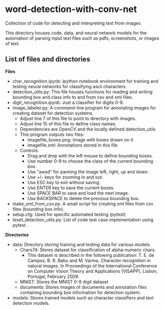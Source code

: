 # word-detection-with-conv-net
Collection of code for detecting and interpreting text from images

This directory houses code, data, and neural network models
for the automation of parsing input text files such as pdfs, 
screenshots, or images of text.

## List of files and directories

**Files**
 - char_recognition.ipynb:  ipython notebook environment for
                            training and testing neural networks
                            for classifying ascii characters.
 - detection_utils.py:  This file houses functions for reading
                        and writing bounding box and class info to
                        and from csv and xml files.
 - digit_recognition.ipynb:  Just a classifier for digits 0-9.
 - image_labeler.py:  A command-line program for annotating images
                      for creating dataset for detection systems. 
   * Adjust line 7 of this file to point to directory with images.
   * Adjust line 15 of this file to define class names.
   * Dependencies are OpenCV and the locally defined detection_utils
   * This program outputs two files:
      * imagefile_boxes.png:  Image with boxes drawn on it
      * imagefile.xml:        Annotations stored in this file
   * Controls:
      * Drag and drop with the left mouse to define bounding boxes.
      * Use number 0-9 to choose the class of the current bounding box.
      * Use "awsd" for panning the image left, right, up and down.
      * Use +/- keys for zooming in and out.
      * Use ESC key to exit without saving.
      * Use ENTER key to save the current boxes.
      * Use SPACE BAR to save and load the next image.
      * Use BACKSPACE to delete the previous bounding box.
 - make_xml_from_csv.py:  A small script for creating xml files from
                          csv files (bounding box info).
 - setup.cfg:  Used for specific automated testing (pytest)
 - teset_detection_utils.py:  List of code test case implementation
                              using pytest.

**Directories**
 - data:  Directory storing training and testing data for various models.
   * Chars74:  Stores dataset for classification of alpha-numeric chars.
      * This dataset is described in the following publication:  T. E. de Campos, B. R. Babu and M. Varma. Character recognition in natural images. In Proceedings of the International Conference on Computer Vision Theory and Applications (VISAPP), Lisbon, Portugal, February 2009. 
   * MNIST:  Stores the MNIST 0-9 digit dataset
   * documents:  Stores images of documents and annotation files containing
                 bounding box information for detection system.
 - models:  Stores trained models such as character classifiers and 
            text detection models.
